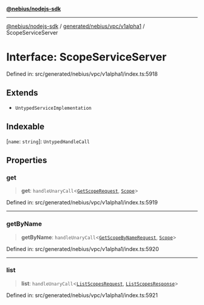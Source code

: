 [**@nebius/nodejs-sdk**](../../../../../README.md)

---

[@nebius/nodejs-sdk](../../../../../README.md) / [generated/nebius/vpc/v1alpha1](../README.md) / ScopeServiceServer

# Interface: ScopeServiceServer

Defined in: src/generated/nebius/vpc/v1alpha1/index.ts:5918

## Extends

- `UntypedServiceImplementation`

## Indexable

\[`name`: `string`\]: `UntypedHandleCall`

## Properties

### get

> **get**: `handleUnaryCall`\<[`GetScopeRequest`](GetScopeRequest.md), [`Scope`](Scope.md)\>

Defined in: src/generated/nebius/vpc/v1alpha1/index.ts:5919

---

### getByName

> **getByName**: `handleUnaryCall`\<[`GetScopeByNameRequest`](GetScopeByNameRequest.md), [`Scope`](Scope.md)\>

Defined in: src/generated/nebius/vpc/v1alpha1/index.ts:5920

---

### list

> **list**: `handleUnaryCall`\<[`ListScopesRequest`](ListScopesRequest.md), [`ListScopesResponse`](ListScopesResponse.md)\>

Defined in: src/generated/nebius/vpc/v1alpha1/index.ts:5921
